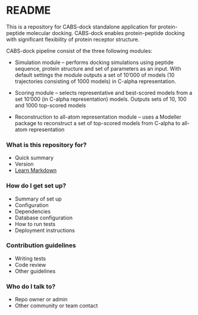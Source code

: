 # README #
This is a repository for CABS-dock standalone application for protein-peptide molecular docking. CABS-dock enables protein-peptide docking with significant flexibility of protein receptor structure.

CABS-dock pipeline consist of the three following modules:

* Simulation module – performs docking simulations using peptide sequence, protein structure and set of parameters as an input. With default settings the module outputs a set of 10’000 of models (10 trajectories consisting of 1000 models) in C-alpha representation.

* Scoring module – selects representative and best-scored models from a set 10’000 (in C-alpha representation) models. Outputs sets of 10, 100 and 1000 top-scored models

* Reconstruction to all-atom representation module – uses a Modeller package to reconstruct a set of top-scored models from C-alpha to all-atom representation

### What is this repository for? ###

* Quick summary
* Version
* [Learn Markdown](https://bitbucket.org/tutorials/markdowndemo)

### How do I get set up? ###

* Summary of set up
* Configuration
* Dependencies
* Database configuration
* How to run tests
* Deployment instructions

### Contribution guidelines ###

* Writing tests
* Code review
* Other guidelines

### Who do I talk to? ###

* Repo owner or admin
* Other community or team contact